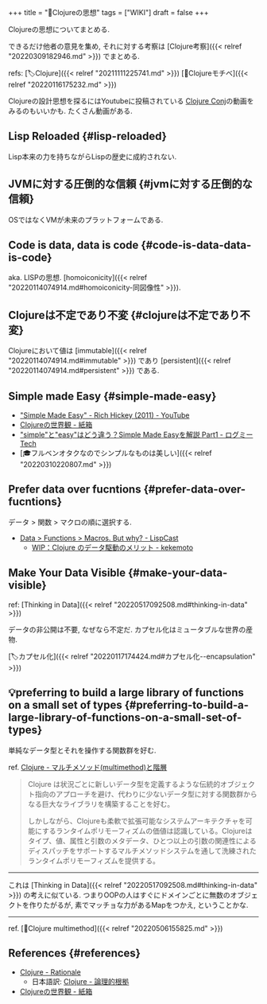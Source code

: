 +++
title = "📝Clojureの思想"
tags = ["WIKI"]
draft = false
+++

Clojureの思想についてまとめる.

できるだけ他者の意見を集め,
それに対する考察は [Clojure考察]({{< relref "20220309182946.md" >}}) でまとめる.

refs: [🏷Clojure]({{< relref "20211111225741.md" >}}) [📝Clojureモチベ]({{< relref "20220116175232.md" >}})

Clojureの設計思想を探るにはYoutubeに投稿されている
[Clojure Conj](https://www.youtube.com/user/ClojureTV)の動画をみるのもいいかも. たくさん動画がある.


## Lisp Reloaded {#lisp-reloaded}

Lisp本来の力を持ちながらLispの歴史に成約されない.


## JVMに対する圧倒的な信頼 {#jvmに対する圧倒的な信頼}

OSではなくVMが未来のプラットフォームである.


## Code is data, data is code {#code-is-data-data-is-code}

aka. LISPの思想. [homoiconicity]({{< relref "20220114074914.md#homoiconicity-同図像性" >}}).


## Clojureは不定であり不変 {#clojureは不定であり不変}

Clojureにおいて値は [immutable]({{< relref "20220114074914.md#immutable" >}}) であり [persistent]({{< relref "20220114074914.md#persistent" >}}) である.


## Simple made Easy {#simple-made-easy}

-   ["Simple Made Easy" - Rich Hickey (2011) - YouTube](https://www.youtube.com/watch?v=SxdOUGdseq4)
-   [Clojureの世界観 - 紙箱](https://boxofpapers.hatenablog.com/entry/2017/04/10/154333)
-   ["simple"と"easy"はどう違う？Simple Made Easyを解説 Part1 - ログミーTech](https://logmi.jp/tech/articles/321962)
-   [🎓フルベンオタクなのでシンプルなものは美しい]({{< relref "20220310220807.md" >}})


## Prefer data over fucntions {#prefer-data-over-fucntions}

データ > 関数 > マクロの順に選択する.

-   [Data > Functions > Macros. But why? - LispCast](https://lispcast.com/data-functions-macros-why/)
    -   [WIP：Clojure のデータ駆動のメリット - kekemoto](https://scrapbox.io/kekemoto/WIP%EF%BC%9AClojure_%E3%81%AE%E3%83%87%E3%83%BC%E3%82%BF%E9%A7%86%E5%8B%95%E3%81%AE%E3%83%A1%E3%83%AA%E3%83%83%E3%83%88)


## Make Your Data Visible {#make-your-data-visible}

ref: [Thinking in Data]({{< relref "20220517092508.md#thinking-in-data" >}})

データの非公開は不要, なぜなら不定だ. カプセル化はミュータブルな世界の産物.

[🏷カプセル化]({{< relref "20220117174424.md#カプセル化--encapsulation" >}})


## 💡preferring to build a large library of functions on a small set of types {#preferring-to-build-a-large-library-of-functions-on-a-small-set-of-types}

単純なデータ型とそれを操作する関数群を好む.

ref. [Clojure - マルチメソッド(multimethod)と階層](https://japan-clojurians.github.io/clojure-site-ja/reference/multimethods)

> Clojure は状況ごとに新しいデータ型を定義するような伝統的オブジェクト指向のアプローチを避け、代わりに少ないデータ型に対する関数群からなる巨大なライブラリを構築することを好む。
>
> しかしながら、Clojureも柔軟で拡張可能なシステムアーキテクチャを可能にするランタイムポリモーフィズムの価値は認識している。Clojureはタイプ、値、属性と引数のメタデータ、ひとつ以上の引数の関連性によるディスパッチをサポートするマルチメソッドシステムを通して洗練されたランタイムポリモーフィズムを提供する。

---

これは [Thinking in Data]({{< relref "20220517092508.md#thinking-in-data" >}}) の考えに似ている. つまりOOPの人はすぐにドメインごとに無数のオブジェクトを作りたがるが, 素でマッチョな力があるMapをつかえ, ということかな.

---

ref. [📝Clojure multimethod]({{< relref "20220506155825.md" >}})


## References {#references}

-   [Clojure - Rationale](https://clojure.org/about/rationale)
    -   日本語訳: [Clojure - 論理的根拠](https://japan-clojurians.github.io/clojure-site-ja/about/rationale.html)
-   [Clojureの世界観 - 紙箱](https://boxofpapers.hatenablog.com/entry/2017/04/10/154333)
